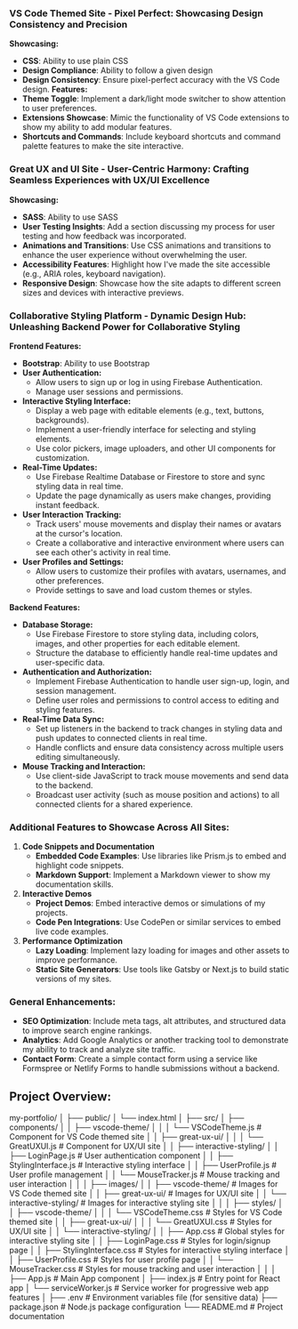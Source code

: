 ### VS Code Themed Site - Pixel Perfect: Showcasing Design Consistency and Precision
**Showcasing:**
- **CSS**: Ability to use plain CSS
- **Design Compliance**: Ability to follow a given design
- **Design Consistency**: Ensure pixel-perfect accuracy with the VS Code design.
**Features:**
- **Theme Toggle**: Implement a dark/light mode switcher to show attention to user preferences.
- **Extensions Showcase**: Mimic the functionality of VS Code extensions to show my ability to add modular features.
- **Shortcuts and Commands**: Include keyboard shortcuts and command palette features to make the site interactive.

### Great UX and UI Site - User-Centric Harmony: Crafting Seamless Experiences with UX/UI Excellence
**Showcasing:**
- **SASS**: Ability to use SASS
- **User Testing Insights**: Add a section discussing my process for user testing and how feedback was incorporated.
- **Animations and Transitions**: Use CSS animations and transitions to enhance the user experience without overwhelming the user.
- **Accessibility Features**: Highlight how I've made the site accessible (e.g., ARIA roles, keyboard navigation).
- **Responsive Design**: Showcase how the site adapts to different screen sizes and devices with interactive previews.

### Collaborative Styling Platform - Dynamic Design Hub: Unleashing Backend Power for Collaborative Styling
**Frontend Features:**
- **Bootstrap**: Ability to use Bootstrap
- **User Authentication:**
  - Allow users to sign up or log in using Firebase Authentication.
  - Manage user sessions and permissions.
- **Interactive Styling Interface:**
  - Display a web page with editable elements (e.g., text, buttons, backgrounds).
  - Implement a user-friendly interface for selecting and styling elements.
  - Use color pickers, image uploaders, and other UI components for customization.
- **Real-Time Updates:**
  - Use Firebase Realtime Database or Firestore to store and sync styling data in real time.
  - Update the page dynamically as users make changes, providing instant feedback.
- **User Interaction Tracking:**
  - Track users' mouse movements and display their names or avatars at the cursor's location.
  - Create a collaborative and interactive environment where users can see each other's activity in real time.
- **User Profiles and Settings:**
  - Allow users to customize their profiles with avatars, usernames, and other preferences.
  - Provide settings to save and load custom themes or styles.

**Backend Features:**
- **Database Storage:**
  - Use Firebase Firestore to store styling data, including colors, images, and other properties for each editable element.
  - Structure the database to efficiently handle real-time updates and user-specific data.
- **Authentication and Authorization:**
  - Implement Firebase Authentication to handle user sign-up, login, and session management.
  - Define user roles and permissions to control access to editing and styling features.
- **Real-Time Data Sync:**
  - Set up listeners in the backend to track changes in styling data and push updates to connected clients in real time.
  - Handle conflicts and ensure data consistency across multiple users editing simultaneously.
- **Mouse Tracking and Interaction:**
  - Use client-side JavaScript to track mouse movements and send data to the backend.
  - Broadcast user activity (such as mouse position and actions) to all connected clients for a shared experience.

### Additional Features to Showcase Across All Sites:
1. **Code Snippets and Documentation**
   - **Embedded Code Examples**: Use libraries like Prism.js to embed and highlight code snippets.
   - **Markdown Support**: Implement a Markdown viewer to show my documentation skills.
2. **Interactive Demos**
   - **Project Demos**: Embed interactive demos or simulations of my projects.
   - **Code Pen Integrations**: Use CodePen or similar services to embed live code examples.
3. **Performance Optimization**
   - **Lazy Loading**: Implement lazy loading for images and other assets to improve performance.
   - **Static Site Generators**: Use tools like Gatsby or Next.js to build static versions of my sites.

### General Enhancements:
- **SEO Optimization**: Include meta tags, alt attributes, and structured data to improve search engine rankings.
- **Analytics**: Add Google Analytics or another tracking tool to demonstrate my ability to track and analyze site traffic.
- **Contact Form**: Create a simple contact form using a service like Formspree or Netlify Forms to handle submissions without a backend.

## Project Overview:

my-portfolio/
│
├── public/
│ └── index.html
│
├── src/
│ ├── components/
│ │ ├── vscode-theme/
│ │ │ └── VSCodeTheme.js # Component for VS Code themed site
│ │ ├── great-ux-ui/
│ │ │ └── GreatUXUI.js # Component for UX/UI site
│ │ ├── interactive-styling/
│ │ ├── LoginPage.js # User authentication component
│ │ ├── StylingInterface.js # Interactive styling interface
│ │ ├── UserProfile.js # User profile management
│ │ └── MouseTracker.js # Mouse tracking and user interaction
│ │
│ ├── images/
│ │ ├── vscode-theme/ # Images for VS Code themed site
│ │ ├── great-ux-ui/ # Images for UX/UI site
│ │ └── interactive-styling/ # Images for interactive styling site
│ │
│ ├── styles/
│ │ ├── vscode-theme/
│ │ │ └── VSCodeTheme.css # Styles for VS Code themed site
│ │ ├── great-ux-ui/
│ │ │ └── GreatUXUI.css # Styles for UX/UI site
│ │ └── interactive-styling/
│ │ ├── App.css # Global styles for interactive styling site
│ │ ├── LoginPage.css # Styles for login/signup page
│ │ ├── StylingInterface.css # Styles for interactive styling interface
│ │ ├── UserProfile.css # Styles for user profile page
│ │ └── MouseTracker.css # Styles for mouse tracking and user interaction
│ │
│ ├── App.js # Main App component
│ ├── index.js # Entry point for React app
│ └── serviceWorker.js # Service worker for progressive web app features
│
├── .env # Environment variables file (for sensitive data)
├── package.json # Node.js package configuration
└── README.md # Project documentation
